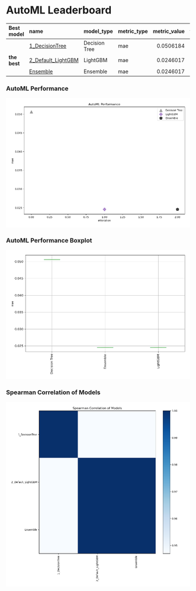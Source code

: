 # AutoML Leaderboard

| Best model   | name                                               | model_type    | metric_type   |   metric_value |   train_time |
|:-------------|:---------------------------------------------------|:--------------|:--------------|---------------:|-------------:|
|              | [1_DecisionTree](1_DecisionTree/README.md)         | Decision Tree | mae           |      0.0506184 |         1.58 |
| **the best** | [2_Default_LightGBM](2_Default_LightGBM/README.md) | LightGBM      | mae           |      0.0246017 |        95.09 |
|              | [Ensemble](Ensemble/README.md)                     | Ensemble      | mae           |      0.0246017 |         0.05 |

### AutoML Performance
![AutoML Performance](ldb_performance.png)

### AutoML Performance Boxplot
![AutoML Performance Boxplot](ldb_performance_boxplot.png)

### Spearman Correlation of Models
![models spearman correlation](correlation_heatmap.png)

